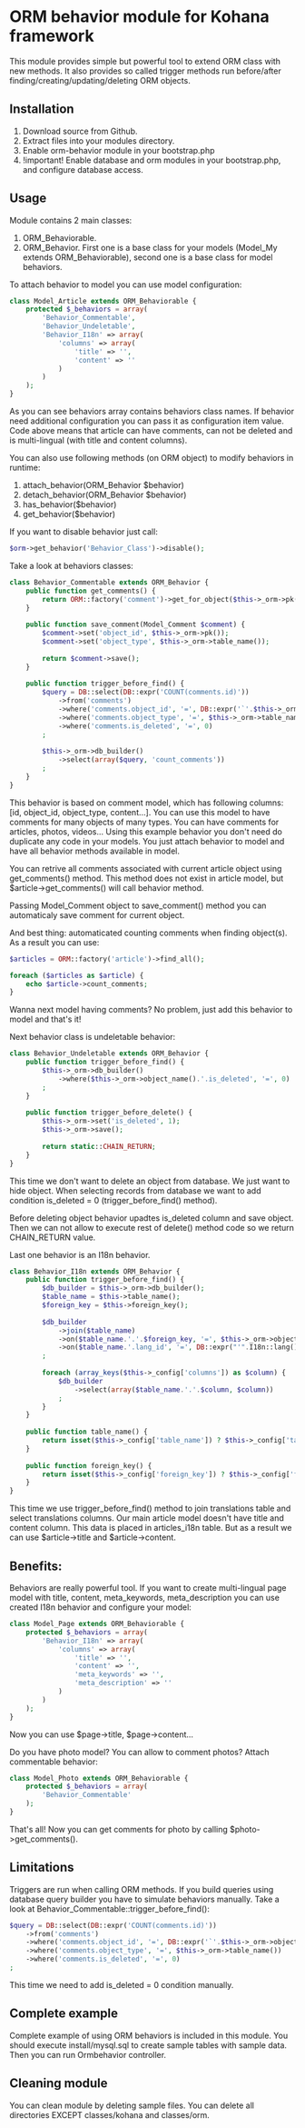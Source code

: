 ORM behavior module for Kohana framework
========================================

This module provides simple but powerful tool to extend ORM class with new methods. It also provides so called trigger methods run before/after finding/creating/updating/deleting ORM objects.

Installation
------------

1. Download source from Github.
2. Extract files into your modules directory.
3. Enable orm-behavior module in your bootstrap.php
4. !important! Enable database and orm modules in your bootstrap.php, and configure database access.

Usage
-----

Module contains 2 main classes:
1. ORM_Behaviorable.
2. ORM_Behavior.
First one is a base class for your models (Model_My extends ORM_Behaviorable), second one is a base class for model behaviors.

To attach behavior to model you can use model configuration:

``` php
class Model_Article extends ORM_Behaviorable {
	protected $_behaviors = array(
		'Behavior_Commentable',
		'Behavior_Undeletable',
		'Behavior_I18n' => array(
			'columns' => array(
				'title' => '',
				'content' => ''
			)
		)
	);
}
```

As you can see behaviors array contains behaviors class names. If behavior need additional configuration you can pass it as configuration item value. Code above means that article can have comments, can not be deleted and is multi-lingual (with title and content columns).

You can also use following methods (on ORM object) to modify behaviors in runtime:
1. attach_behavior(ORM_Behavior $behavior)
2. detach_behavior(ORM_Behavior $behavior)
3. has_behavior($behavior)
4. get_behavior($behavior)

If you want to disable behavior just call:

``` php
$orm->get_behavior('Behavior_Class')->disable();
```

Take a look at behaviors classes:

``` php
class Behavior_Commentable extends ORM_Behavior {
	public function get_comments() {		
		return ORM::factory('comment')->get_for_object($this->_orm->pk(), $this->_orm->table_name());
	}
	
	public function save_comment(Model_Comment $comment) {
		$comment->set('object_id', $this->_orm->pk());
		$comment->set('object_type', $this->_orm->table_name());
		
		return $comment->save();
	}
	
	public function trigger_before_find() {
		$query = DB::select(DB::expr('COUNT(comments.id)'))
			->from('comments')
			->where('comments.object_id', '=', DB::expr('`'.$this->_orm->object_name().'`.`'.$this->_orm->primary_key().'`'))
			->where('comments.object_type', '=', $this->_orm->table_name())
			->where('comments.is_deleted', '=', 0)
		;
		
		$this->_orm->db_builder()
			->select(array($query, 'count_comments'))
		;
	}
}
```

This behavior is based on comment model, which has following columns: [id, object_id, object_type, content...]. You can use this model to have comments for many objects of many types. You can have comments for articles, photos, videos... Using this example behavior you don't need do duplicate any code in your models. You just attach behavior to model and have all behavior methods available in model.

You can retrive all comments associated with current article object using get_comments() method. This method does not exist in article model, but $article->get_comments() will call behavior method.

Passing Model_Comment object to save_comment() method you can automaticaly save comment for current object.

And best thing: automaticated counting comments when finding object(s). As a result you can use:

``` php
$articles = ORM::factory('article')->find_all();

foreach ($articles as $article) {
	echo $article->count_comments;
}
```

Wanna next model having comments? No problem, just add this behavior to model and that's it!

Next behavior class is undeletable behavior:

``` php
class Behavior_Undeletable extends ORM_Behavior {
	public function trigger_before_find() {
		$this->_orm->db_builder()
			->where($this->_orm->object_name().'.is_deleted', '=', 0)
		;
	}
	
	public function trigger_before_delete() {
		$this->_orm->set('is_deleted', 1);
		$this->_orm->save();
		
		return static::CHAIN_RETURN;
	}
}
```

This time we don't want to delete an object from database. We just want to hide object. When selecting records from database we want to add condition is_deleted = 0 (trigger_before_find() method).

Before deleting object behavior upadtes is_deleted column and save object. Then we can not allow to execute rest of delete() method code so we return CHAIN_RETURN value.

Last one behavior is an I18n behavior.

``` php
class Behavior_I18n extends ORM_Behavior {
	public function trigger_before_find() {
		$db_builder = $this->_orm->db_builder();
		$table_name = $this->table_name();
		$foreign_key = $this->foreign_key();
		
		$db_builder
			->join($table_name)
			->on($table_name.'.'.$foreign_key, '=', $this->_orm->object_name().'.id')
			->on($table_name.'.lang_id', '=', DB::expr("'".I18n::lang()."'"))
		;
		
		foreach (array_keys($this->_config['columns']) as $column) {
			$db_builder
				->select(array($table_name.'.'.$column, $column))
			;
		}
	}
	
	public function table_name() {
		return isset($this->_config['table_name']) ? $this->_config['table_name'] : $this->_orm->table_name().'_i18n';
	}
	
	public function foreign_key() {
		return isset($this->_config['foreign_key']) ? $this->_config['foreign_key'] : $this->_orm->object_name().'_'.$this->_orm->primary_key();
	}
}
```

This time we use trigger_before_find() method to join translations table and select translations columns. Our main article model doesn't have title and content column. This data is placed in articles_i18n table. But as a result we can use $article->title and $article->content.

Benefits:
--------

Behaviors are really powerful tool. If you want to create multi-lingual page model with title, content, meta_keywords, meta_description you can use created I18n behavior and configure your model:

``` php
class Model_Page extends ORM_Behaviorable {
	protected $_behaviors = array(
		'Behavior_I18n' => array(
			'columns' => array(
				'title' => '',
				'content' => '',
				'meta_keywords' => '',
				'meta_description' => ''
			)
		)
	);
}
```

Now you can use $page->title, $page->content...

Do you have photo model? You can allow to comment photos? Attach commentable behavior:

``` php
class Model_Photo extends ORM_Behaviorable {
	protected $_behaviors = array(
		'Behavior_Commentable'
	);
}
```

That's all! Now you can get comments for photo by calling $photo->get_comments().

Limitations
-----------

Triggers are run when calling ORM methods. If you build queries using database query builder you have to simulate behaviors manually. Take a look at Behavior_Commentable::trigger_before_find():

``` php
$query = DB::select(DB::expr('COUNT(comments.id)'))
	->from('comments')
	->where('comments.object_id', '=', DB::expr('`'.$this->_orm->object_name().'`.`'.$this->_orm->primary_key().'`'))
	->where('comments.object_type', '=', $this->_orm->table_name())
	->where('comments.is_deleted', '=', 0)
;
```

This time we need to add is_deleted = 0 condition manually.

Complete example
----------------

Complete example of using ORM behaviors is included in this module. You should execute install/mysql.sql to create sample tables with sample data. Then you can run Ormbehavior controller.

Cleaning module
---------------

You can clean module by deleting sample files. You can delete all directories EXCEPT classes/kohana and classes/orm.